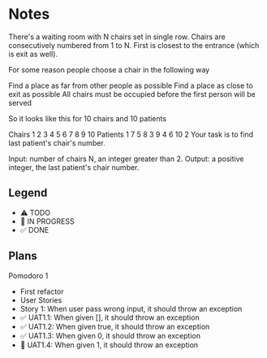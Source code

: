 # Notes

There's a waiting room with N chairs set in single row. Chairs are consecutively numbered from 1 to N. First is closest to the entrance (which is exit as well).

For some reason people choose a chair in the following way

Find a place as far from other people as possible
Find a place as close to exit as possible
All chairs must be occupied before the first person will be served

So it looks like this for 10 chairs and 10 patients

Chairs	    1	2	3	4	5	6	7	8	9	10
Patients	1	7	5	8	3	9	4	6	10	2
Your task is to find last patient's chair's number.

Input: number of chairs N, an integer greater than 2.
Output: a positive integer, the last patient's chair number.

## Legend
- ⚠ TODO
- 🚧 IN PROGRESS
- ✅ DONE

## Plans

Pomodoro 1 
- First refactor
- User Stories
- Story 1: When user pass wrong input, it should throw an exception
- ✅ UAT1.1: When given [], it should throw an exception
- ✅ UAT1.2: When given true, it should throw an exception
- ✅ UAT1.3: When given 0, it should throw an exception
- 🚧 UAT1.4: When given 1, it should throw an exception